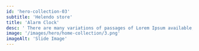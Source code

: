 ```yaml
---
id: 'hero-collection-03'
subtitle: 'Helendo store'
title: 'Alarm Clock'
desc: ' There are many variations of passages of Lorem Ipsum available, but <br /> the majority have suffered alteration in some form.'
image: '/images/hero/home-collection/3.png'
imageAlt: 'Slide Image'
---
```

